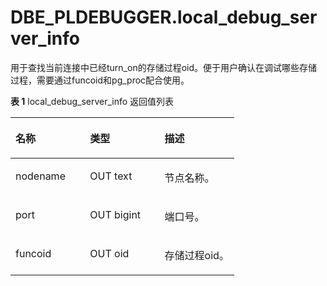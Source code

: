 # DBE\_PLDEBUGGER.local\_debug\_server\_info

用于查找当前连接中已经turn\_on的存储过程oid。便于用户确认在调试哪些存储过程，需要通过funcoid和pg\_proc配合使用。

**表 1**  local\_debug\_server\_info 返回值列表

<a name="table7507113224615"></a>
<table><thead align="left"><tr id="row12507163244618"><th class="cellrowborder" valign="top" width="33.33333333333333%" id="mcps1.2.4.1.1"><p id="p4771101912150"><a name="p4771101912150"></a><a name="p4771101912150"></a>名称</p>
</th>
<th class="cellrowborder" valign="top" width="33.33333333333333%" id="mcps1.2.4.1.2"><p id="p18771111913151"><a name="p18771111913151"></a><a name="p18771111913151"></a>类型</p>
</th>
<th class="cellrowborder" valign="top" width="33.33333333333333%" id="mcps1.2.4.1.3"><p id="p5771121911514"><a name="p5771121911514"></a><a name="p5771121911514"></a>描述</p>
</th>
</tr>
</thead>
<tbody><tr id="row750715321464"><td class="cellrowborder" valign="top" width="33.33333333333333%" headers="mcps1.2.4.1.1 "><p id="p7507432164611"><a name="p7507432164611"></a><a name="p7507432164611"></a>nodename</p>
</td>
<td class="cellrowborder" valign="top" width="33.33333333333333%" headers="mcps1.2.4.1.2 "><p id="p14507432124611"><a name="p14507432124611"></a><a name="p14507432124611"></a>OUT text</p>
</td>
<td class="cellrowborder" valign="top" width="33.33333333333333%" headers="mcps1.2.4.1.3 "><p id="p5507133218467"><a name="p5507133218467"></a><a name="p5507133218467"></a>节点名称。</p>
</td>
</tr>
<tr id="row1050717322463"><td class="cellrowborder" valign="top" width="33.33333333333333%" headers="mcps1.2.4.1.1 "><p id="p55079325462"><a name="p55079325462"></a><a name="p55079325462"></a>port</p>
</td>
<td class="cellrowborder" valign="top" width="33.33333333333333%" headers="mcps1.2.4.1.2 "><p id="p75081232184616"><a name="p75081232184616"></a><a name="p75081232184616"></a>OUT bigint</p>
</td>
<td class="cellrowborder" valign="top" width="33.33333333333333%" headers="mcps1.2.4.1.3 "><p id="p1050813244613"><a name="p1050813244613"></a><a name="p1050813244613"></a>端口号。</p>
</td>
</tr>
<tr id="row4508113218465"><td class="cellrowborder" valign="top" width="33.33333333333333%" headers="mcps1.2.4.1.1 "><p id="p950817324463"><a name="p950817324463"></a><a name="p950817324463"></a>funcoid</p>
</td>
<td class="cellrowborder" valign="top" width="33.33333333333333%" headers="mcps1.2.4.1.2 "><p id="p105081325460"><a name="p105081325460"></a><a name="p105081325460"></a>OUT oid</p>
</td>
<td class="cellrowborder" valign="top" width="33.33333333333333%" headers="mcps1.2.4.1.3 "><p id="p155081232124611"><a name="p155081232124611"></a><a name="p155081232124611"></a>存储过程oid。</p>
</td>
</tr>
</tbody>
</table>

